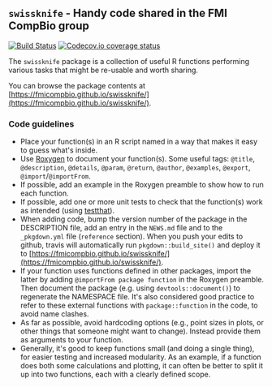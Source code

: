 ## `swissknife` - Handy code shared in the FMI CompBio group
[![Build Status](https://travis-ci.com/fmicompbio/swissknife.svg?branch=master)](https://travis-ci.com/fmicompbio/swissknife)
[![Codecov.io coverage status](https://codecov.io/github/fmicompbio/swissknife/coverage.svg?branch=master)](https://codecov.io/github/fmicompbio/swissknife)

The `swissknife` package is a collection of useful R functions performing various tasks that
might be re-usable and worth sharing.

You can browse the package contents at [https://fmicompbio.github.io/swissknife/](https://fmicompbio.github.io/swissknife/).

### Code guidelines
- Place your function(s) in an R script named in a way that makes it easy to guess what's inside.
- Use [Roxygen](https://cran.r-project.org/web/packages/roxygen2/vignettes/roxygen2.html) to document your function(s). Some useful tags: `@title`, `@description`, `@details`, `@param`, `@return`, `@author`, `@examples`, `@export`, `@import`/`@importFrom`.
- If possible, add an example in the Roxygen preamble to show how to run each function.
- If possible, add one or more unit tests to check that the function(s) work as intended (using [testthat](https://cran.r-project.org/web/packages/testthat/index.html)).
- When adding code, bump the version number of the package in the DESCRIPTION file, add an entry in the `NEWS.md` file and to the `_pkgdown.yml` file (`reference` section). When you push your edits to github, travis will automatically run `pkgdown::build_site()` and deploy it to  [https://fmicompbio.github.io/swissknife/](https://fmicompbio.github.io/swissknife/).
- If your function uses functions defined in other packages, import the latter by adding `@importFrom package function` in the Roxygen preamble. Then document the package (e.g. using `devtools::document()`) to regenerate the NAMESPACE file. It's also considered good practice to refer to these external functions with `package::function` in the code, to avoid name clashes. 
- As far as possible, avoid hardcoding options (e.g., point sizes in plots, or other things that someone might want to change). Instead provide them as arguments to your function. 
- Generally, it's good to keep functions small (and doing a single thing), for easier testing and increased modularity. As an example, if a function does both some calculations and plotting, it can often be better to split it up into two functions, each with a clearly defined scope. 
